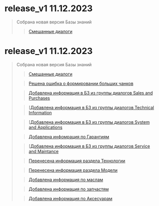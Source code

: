 # release_v1 11.12.2023
>  Собрана новая версия Базы знаний
>> [Смешанные диалоги](https://github.com/TasksAndreySorokin/KIA-GPT1/issues/49)

# release_v1 11.12.2023
>  Собрана новая версия Базы знаний
>> [Смешанные диалоги](https://github.com/TasksAndreySorokin/KIA-GPT1/issues/49)
>
>> [Решена ошибка о формировании больших чанков](https://github.com/TasksAndreySorokin/KIA-GPT1/issues/59)
>
>> [Добавлена информация в БЗ из группы диалогов Sales and Purchases](https://github.com/TasksAndreySorokin/KIA-GPT1/issues/27)
>
>> [[Добавлена информация в БЗ из группы диалогов Technical Information](https://github.com/TasksAndreySorokin/KIA-GPT1/issues/25)
>
>> [[Добавлена информация в БЗ из группы диалогов System and Applications](https://github.com/TasksAndreySorokin/KIA-GPT1/issues/28)
>
>> [Добавлена инфомрация по Гарантиям](https://github.com/TasksAndreySorokin/KIA-GPT1/issues/24)
>
>> [[Добавлена информация в БЗ из группы диалогов Service and Maintance](https://github.com/TasksAndreySorokin/KIA-GPT1/issues/26)
>
>> [Перенесена информация раздела Технологии](https://github.com/TasksAndreySorokin/KIA-GPT1/issues/17)
>
>> [Перенесена информация раздела Модели](https://github.com/TasksAndreySorokin/KIA-GPT1/issues/18)
>
>> [Добавлена информация по маслам](https://github.com/TasksAndreySorokin/KIA-GPT1/issues/20)
>
>> [Добавлена информация по запчастям](https://github.com/TasksAndreySorokin/KIA-GPT1/issues/19)
>
>> [Добавлена информация по Аксесуарам](https://github.com/TasksAndreySorokin/KIA-GPT1/issues/22)

